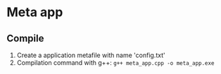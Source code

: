 # Meta app


## Compile

1. Create a application metafile with name 'config.txt'
2. Compilation command with g++: `g++ meta_app.cpp -o meta_app.exe`
